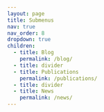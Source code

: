 ```yaml
---
layout: page
title: Submenus
nav: true
nav_order: 8
dropdown: true
children:
  - title: Blog
    permalink: /blog/
  - title: divider
  - title: Publications
    permalink: /publications/
  - title: divider
  - title: News
    permalink: /news/
---
```

